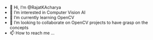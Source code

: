 - 👋 Hi, I’m @RajatKAcharya
- 👀 I’m interested in Computer Vision AI
- 🌱 I’m currently learning OpenCV
- 💞️ I’m looking to collaborate on OpenCV projects to have grasp on the concepts
- 📫 How to reach me ...

<!---
RajatKAcharya/RajatKAcharya is a ✨ special ✨ repository because its `README.md` (this file) appears on your GitHub profile.
You can click the Preview link to take a look at your changes.
--->
